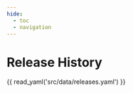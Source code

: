 ```yaml
---
hide: 
  - toc
  - navigation
---
```


# Release History
{{ read_yaml('src/data/releases.yaml')  }}

<!--
| Release Name | Robokop Version | RTX-KG2 Version | EC Medical Team Version | NodeNorm Endpoint | Embeddings Encoder | Topological Estimator | MLFlow Link | Code Link | BigQuery Link | Neo4j Link |
|--------------|----------------|-----------------|------------------------|-------------------|-------------------|---------------------|-------------|------------|---------------|------------|
| `v0.2.5` | `c5ec1f282158182f` | `v2.7.3` | `20241031` | https://nodenorm.transltr.io/1.5/get_normalized_nodes | text-embedding-3-small | matrix.pipelines.embeddings.graph_algorithms.GDSGraphSage | https://mlflow.platform.dev.everycure.org/#/experiments/4750/runs/767f3ff5e1f94a62a543cb8e5ddde2d5 | https://github.com/everycure-org/matrix/tree/v0.2.5 | https://console.cloud.google.com/bigquery?project=mtrx-hub-dev-3of&ws=!1m4!1m3!3m2!1smtrx-hub-dev-3of!2srelease_v0_2_5 | coming soon! |

-->